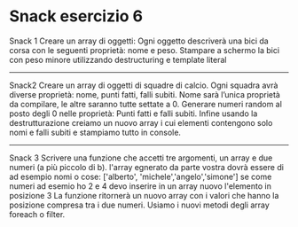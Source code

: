 # Snack esercizio 6

Snack 1
Creare un array di oggetti:
Ogni oggetto descriverà una bici da corsa con le seguenti proprietà: nome e peso.
Stampare a schermo la bici con peso minore utilizzando destructuring e template literal

---

Snack2
Creare un array di oggetti di squadre di calcio. Ogni squadra avrà diverse proprietà: nome, punti fatti, falli subiti.
Nome sarà l’unica proprietà da compilare, le altre saranno tutte settate a 0.
Generare numeri random al posto degli 0 nelle proprietà:
Punti fatti e falli subiti.
Infine usando la destrutturazione creiamo un nuovo array i cui elementi contengono solo nomi e falli subiti e stampiamo tutto in console.

---

Snack 3
Scrivere una funzione che accetti tre argomenti, un array e due numeri (a più piccolo di b).
l'array egnerato da parte vostra dovrà essere di ad esempio nomi o cose: ['alberto', 'michele','angelo','simone']
se come numeri ad esemio ho 2 e 4 devo inserire in un array nuovo l'elemento in posizione 3
La funzione ritornerà un nuovo array con i valori che hanno la posizione compresa tra i due numeri.
Usiamo i nuovi metodi degli array foreach o filter.